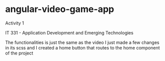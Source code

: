 # angular-video-game-app

Activity 1

IT 331 - Application Development and Emerging Technologies

The functionalities is just the same as the video I just made a few changes in its scss and I created a home button that routes to the home component of the project
